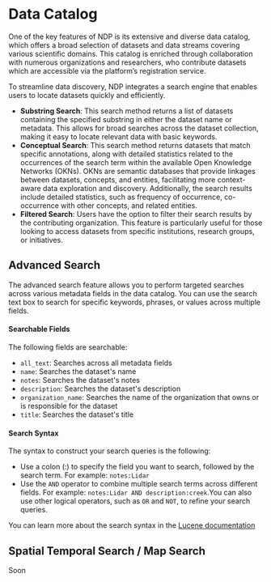 # Data Catalog 

One of the key features of NDP is its extensive and diverse data catalog, which offers a broad selection of datasets and data streams covering various scientific domains. This catalog is enriched through collaboration with numerous organizations and researchers, who contribute datasets which are accessible via the platform’s registration service. 

To streamline data discovery, NDP integrates a search engine that enables users to locate datasets quickly and efficiently. 

- **Substring Search**: This search method returns a list of datasets containing the specified substring in either the dataset name or metadata. This allows for broad searches across the dataset collection, making it easy to locate relevant data with basic keywords.
- **Conceptual Search**: This search method returns datasets that match specific annotations, along with detailed statistics related to the occurrences of the search term within the available Open Knowledge Networks (OKNs). OKNs are semantic databases that provide linkages between datasets, concepts, and entities, facilitating more context-aware data exploration and discovery. Additionally, the search results include detailed statistics, such as frequency of occurrence, co-occurrence with other concepts, and related entities.
- **Filtered Search**: Users have the option to filter their search results by the contributing organization. This feature is particularly useful for those looking to access datasets from specific institutions, research groups, or initiatives. 

## Advanced Search

The advanced search feature allows you to perform targeted searches across various metadata fields in the data catalog. You can use the search text box to search for specific keywords, phrases, or values across multiple fields.

#### Searchable Fields

The following fields are searchable:

- `all_text`: Searches across all metadata fields
- `name`: Searches the dataset's name
- `notes`: Searches the dataset's notes
- `description`: Searches the dataset's description
- `organization_name`: Searches the name of the organization that owns or is responsible for the dataset
- `title`: Searches the dataset's title

#### Search Syntax

The syntax to construct your search queries is the following:

- Use a colon (:) to specify the field you want to search, followed by the search term. For example: `notes:Lidar`
- Use the `AND` operator to combine multiple search terms across different fields. For example: `notes:Lidar AND description:creek`.You can also use other logical operators, such as `OR` and `NOT`, to refine your search queries.

You can learn more about the search syntax in the [Lucene documentation](https://lucene.apache.org/core/2_9_4/queryparsersyntax.html)

## Spatial Temporal Search / Map Search

Soon
